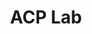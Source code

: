 ---
title: ACP Lab 
type: landing

sections:
  - block: slider
    content:
      slides:
        - title: 👋 Welcome to the ACP Lab
          content: Take a look at what we're working on...
          align: center
          background:
            image:
              filename: albums/test/aerial-manipulator.jpg
              filters:
                brightness: 0.7
            position: right
            color: '#666'
          link:
            icon: book-open-reader #graduation-cap
            icon_pack: fas
            text: Explore Our Research
            url: publication/
        - title: HPA-MPC has been accepted to RA-L!
          content:  
          align: center
          background:
            image:
              filename: albums/test/human_robot_interaction_2.jpg
              filters:
                brightness: 0.7
            position: right
            color: '#666'        
        - title: Human-Aware Physical Human-Robot Collaborative Transportation and Manipulation with Multiple Aerial Robots Has Been Accepted by T-RO!
          content: 
          align: left
          background:
            image:
              filename: albums/test/human-multi-robot-interaction.jpg
              filters:
                brightness: 0.7
            position: center
            color: '#555'
        - title: ACP Lab
          content: 'Just opened!'
          align: right
          background:
            image:
              filename: albums/test/lab.jpg
              filters:
                brightness: 0.5
            position: center
            color: '#333'
          link:
            icon: graduation-cap
            icon_pack: fas
            text: Join Us
            url: contact/ 
        - title: __Meet Our Team__
          content: A diverse and talented group of researchers dedicated to scientific excellence.
          align: left
          background:
            image:
              filename: 
              filters:
                brightness: 0.4
            position: center
            color: '#555'
          link:
            icon: graduation-cap
            icon_pack: fas
            text: Meet Our Team
            url: people/
        #- title: Meet Our Robots
        #  content: 'Uniquely equipped to support groundbreaking discoveries.'
        #  align: right
        #  background:
        #    image:
        #      filename: 
        #      filters:
        #        brightness: 0.4
        #    position: center
        #    color: '#555'
        #  link:
        #    icon: robot
        #    icon_pack: fas
        #    text: Robot Videos
        #    url: ../videos/    
    design:
      # Slide height is automatic unless you force a specific height (e.g. '400px')
      slide_height: ''
      is_fullscreen: true
      # Automatically transition through slides?
      loop: true
      # Duration of transition between slides (in ms)
      interval: 5000     

  - block: collection
    content:
      title: Recent News
      # subtitle: |-
        # {{% callout hint %}}
        # See all [news](./post/).
        # {{% /callout %}}
      text:
      count: 3
      filters:
        author: ''
        category: ''
        exclude_featured: false
        publication_type: ''
        tag: ''
      offset: 0
      order: desc
      page_type: post
    design:
      view: compact
      columns: 1'

  #- block: collection
  #  id: research
  #  content:
  #    title: Research
  #    subtitle: |-
  #      {{% callout hint %}}
  #      See all [research](./research/).
  #      {{% /callout %}}
  #    filters:
  #      folders:
  #        - research
  #      featured_only: false
  #    text: 
  #    count: 3
  #  design:
  #    columns: '1'
  #    view: showcase
  #    flip_alt_rows: false
     
  - block: collection
    id: featured
    content:
      title: Featured Publications
      # subtitle: |-
      #   {{% callout hint %}}
      #   See all [publications](./publication/).
      #   {{% /callout %}}
      filters:
        folders:
          - journal 
          - conference 
        featured_only: false
      text: 
      count: 5
    sort_by: 'Date'
    design:
      columns: '1'
      view: custom
  

  # - block: logos
  #   content:
  #     title: Section Title
  #     subtitle: Section Subtitle
  #     # Path to the logo images within the `assets/media/` folder
  #     logo_folder: logos
  #   design:
  #     columns: '1'  

  - block: tag_cloud
    content:
      title: Popular Topics
      # subtitle: My subtitle
      # text: Add any **markdown** formatted content here - text, images, videos, galleries - and even HTML code!
      # Choose a taxonomy from the `taxonomies` list in `config.yaml` to display (e.g. tags, categories, authors)
      taxonomy: tags
      # Choose how many tags you would like to display (0 = all tags)
      count: 20
    design:
      # Minimum and maximum font sizes (1.0 = 100%).
      font_size_min: 1.0
      font_size_max: 2
      columns: '1'
  # - block: markdown
  #   content:
  #     title: Gallery
  #     subtitle: ''
  #     text: |-
  #       {{< gallery album="demo" >}}
  #   design:
  #     columns: 2
  
  # - block: markdown
  #   content:
  #     title:
  #     subtitle:
  #     text: |
  #       {{% cta cta_link="./people/" cta_text="Meet the team →" %}}
  #   design:
  #     columns: '2'
---